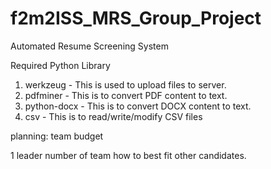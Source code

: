 # f2m2ISS_MRS_Group_Project
Automated Resume Screening System

Required Python Library
1. werkzeug - This is used to upload files to server.
2. pdfminer - This is to convert PDF content to text.
3. python-docx - This is to convert DOCX content to text.
4. csv - This is to read/write/modify CSV files

planning:
team budget

1 leader
number of team
how to best fit other candidates.